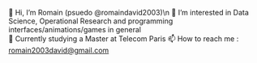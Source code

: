 👋 Hi, I’m Romain (psuedo @romaindavid2003)\n
👀 I’m interested in Data Science, Operational Research and programming interfaces/animations/games in general   
🌱 Currently studying a Master at Telecom Paris
📫 How to reach me : romain2003david@gmail.com


